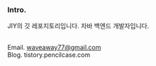 
<!--
**waveaway77/waveaway77** is a ✨ _special_ ✨ repository because its `README.md` (this file) appears on your GitHub profile.

Here are some ideas to get you started:

- 🔭 I’m currently working on ...
- 🌱 I’m currently learning ...
- 👯 I’m looking to collaborate on ...
- 🤔 I’m looking for help with ...
- 💬 Ask me about ...
- 📫 How to reach me: ...
- 😄 Pronouns: ...
- ⚡ Fun fact: ...
-->

### Intro.
JIY의 깃 레포지토리입니다.
자바 백엔드 개발자입니다.

<br>Email. waveaway77@gmail.com
<br>Blog. tistory.pencilcase.com
